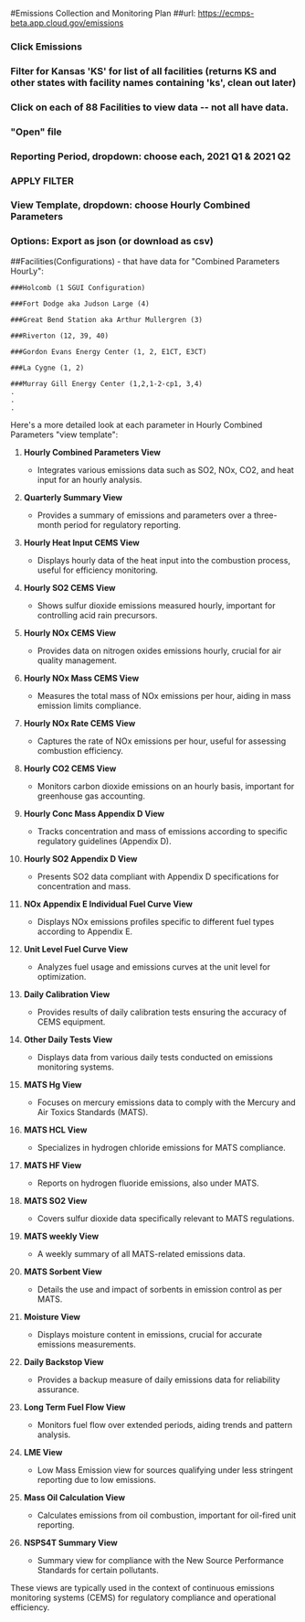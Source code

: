 #Emissions Collection and Monitoring Plan
##url: https://ecmps-beta.app.cloud.gov/emissions
 ### Click Emissions
 ### Filter for Kansas 'KS' for list of all facilities (returns KS and other states with facility names containing 'ks', clean out later)
 ### Click on each of 88 Facilities to view data -- not all have data.
 ### "Open" file
 ### Reporting Period, dropdown: choose each, 2021 Q1 & 2021 Q2
 ### APPLY FILTER
 ### View Template, dropdown: choose Hourly Combined Parameters
 ### Options: Export as json (or download as csv)

##Facilities(Configurations) - that have data for "Combined Parameters HourLy":

    ###Holcomb (1 SGUI Configuration)

    ###Fort Dodge aka Judson Large (4)

    ###Great Bend Station aka Arthur Mullergren (3)

    ###Riverton (12, 39, 40)
    
    ###Gordon Evans Energy Center (1, 2, E1CT, E3CT)
    
    ###La Cygne (1, 2)
    
    ###Murray Gill Energy Center (1,2,1-2-cp1, 3,4)
    .
    .
    .
Here's a more detailed look at each parameter in Hourly Combined Parameters "view template":

1. **Hourly Combined Parameters View**
   - Integrates various emissions data such as SO2, NOx, CO2, and heat input for an hourly analysis.

2. **Quarterly Summary View**
   - Provides a summary of emissions and parameters over a three-month period for regulatory reporting.

3. **Hourly Heat Input CEMS View**
   - Displays hourly data of the heat input into the combustion process, useful for efficiency monitoring.

4. **Hourly SO2 CEMS View**
   - Shows sulfur dioxide emissions measured hourly, important for controlling acid rain precursors.

5. **Hourly NOx CEMS View**
   - Provides data on nitrogen oxides emissions hourly, crucial for air quality management.

6. **Hourly NOx Mass CEMS View**
   - Measures the total mass of NOx emissions per hour, aiding in mass emission limits compliance.

7. **Hourly NOx Rate CEMS View**
   - Captures the rate of NOx emissions per hour, useful for assessing combustion efficiency.

8. **Hourly CO2 CEMS View**
   - Monitors carbon dioxide emissions on an hourly basis, important for greenhouse gas accounting.

9. **Hourly Conc Mass Appendix D View**
   - Tracks concentration and mass of emissions according to specific regulatory guidelines (Appendix D).

10. **Hourly SO2 Appendix D View**
    - Presents SO2 data compliant with Appendix D specifications for concentration and mass.

11. **NOx Appendix E Individual Fuel Curve View**
    - Displays NOx emissions profiles specific to different fuel types according to Appendix E.

12. **Unit Level Fuel Curve View**
    - Analyzes fuel usage and emissions curves at the unit level for optimization.

13. **Daily Calibration View**
    - Provides results of daily calibration tests ensuring the accuracy of CEMS equipment.

14. **Other Daily Tests View**
    - Displays data from various daily tests conducted on emissions monitoring systems.

15. **MATS Hg View**
    - Focuses on mercury emissions data to comply with the Mercury and Air Toxics Standards (MATS).

16. **MATS HCL View**
    - Specializes in hydrogen chloride emissions for MATS compliance.

17. **MATS HF View**
    - Reports on hydrogen fluoride emissions, also under MATS.

18. **MATS SO2 View**
    - Covers sulfur dioxide data specifically relevant to MATS regulations.

19. **MATS weekly View**
    - A weekly summary of all MATS-related emissions data.

20. **MATS Sorbent View**
    - Details the use and impact of sorbents in emission control as per MATS.

21. **Moisture View**
    - Displays moisture content in emissions, crucial for accurate emissions measurements.

22. **Daily Backstop View**
    - Provides a backup measure of daily emissions data for reliability assurance.

23. **Long Term Fuel Flow View**
    - Monitors fuel flow over extended periods, aiding trends and pattern analysis.

24. **LME View**
    - Low Mass Emission view for sources qualifying under less stringent reporting due to low emissions.

25. **Mass Oil Calculation View**
    - Calculates emissions from oil combustion, important for oil-fired unit reporting.

26. **NSPS4T Summary View**
    - Summary view for compliance with the New Source Performance Standards for certain pollutants.

These views are typically used in the context of continuous emissions monitoring systems (CEMS) for regulatory compliance and operational efficiency.
